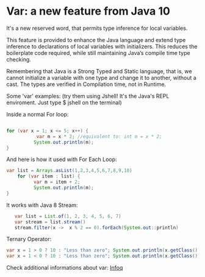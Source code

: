 # Var: a new feature from Java 10

It's a new reserved word, that permits type inference for local variables.

This feature is provided to enhance the Java language and extend type inference to declarations of local variables with initializers. This reduces the boilerplate code required, while still maintaining Java’s compile time type checking.

Remembering that Java is a Strong Typed and Static language, that is, we cannot initialize a variable with one type and change it to another, without a cast. The types are verified in Compilation time, not in Runtime.

Some 'var' examples: (try them using Jshell! It's the Java's REPL enviroment. Just type $ jshell on the terminal)

Inside a normal For loop:

```java

for (var x = 1; x <= 5; x++) {
           var m = x * 2; //equivalent to: int m = x * 2;
          System.out.println(m);
}
```

And here is how it used with For Each Loop:

```java
var list = Arrays.asList(1,2,3,4,5,6,7,8,9,10)
    for (var item : list) {
          var m = item + 2;
          System.out.println(m);
}
```

It works with Java 8 Stream:

```java
   var list = List.of(1, 2, 3, 4, 5, 6, 7)
   var stream = list.stream()
   stream.filter(x ->  x % 2 == 0).forEach(System.out::println)
```

Ternary Operator:

```java
var x = 1 > 0 ? 10 : "Less than zero"; System.out.println(x.getClass()) //Integer
var x = 1 < 0 ? 10 : "Less than zero"; System.out.println(x.getClass()) // String
```

Check additional informations about var: [Infoq](https://www.infoq.com/articles/java-10-var-type/)
